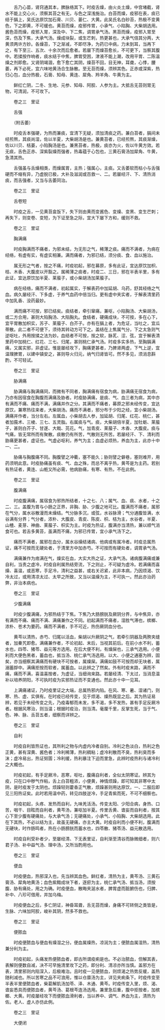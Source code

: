 <!-- { "loadSidebar": true } -->
　　舌乃心苗，肾窍通其本，脾脉络其下。时疫舌燥，由火炎土燥，中宫堵截，肾水不能上交心火，须察其苔之有无，与色之深浅施治。白苔而燥，疫邪在表，痰已结于膈上，吴氏达原饮加石膏、川贝、蒌仁、大黄。此吴氏名白砂苔，热极不变黄色，下之即黄，不可缓也。黄苔而燥，疫邪传胃，小承气、小陷胸、大柴胡选用。酱色苔而燥，疫邪入胃，深及中、下二焦，调胃承气汤。黑苔而燥，疫邪入胃至深，伤及下焦，大承气汤。燥成块裂，或生芒刺，热更甚也，大承气倍其分两，大黄须两许方妙。各燥苔，下之渐减，不即尽净，为药已中病，力未到耳，当再下之，有下至三、五次、十余次而后愈者。若屡下而燥苔愈长，不可更下，当察其腹中。若揉按作响者，痰水结于中焦，脾胃受困，津液不能上潮，改用平胃、二陈温燥之剂即愈。又肾阴竭涸，愈下愈亡其阴，燥苔不回，目无神，耳聋，心悸，腰萎，再下必死，宜六味地黄汤合生脉散。至无苔而燥，须辨其色。正赤或深紫，热归心包，血分热极，石膏、知母、黄连、犀角、羚羊角、牛黄为主。

　　鲜红亡阴，二冬、生地、元参、知母、阿胶、人参为主。大抵舌无苔则胃无物，可清润，不可攻下。

　　卷之三　里证

　　舌强

　　（附舌萎）

　　时疫舌本强硬，为热而兼痰，宜清下无疑，须加清痰之药。兼白苔者，膈间未经煎熬，其痰尚湿，佐以半夏，大柴胡汤是也。兼黄苔者，已经煎熬，其痰渐燥，佐以川贝、栝蒌，小陷胸汤是也。兼黑苔者，热极，痰亦为火，佐以牛黄方效。若无痰，舌色正赤、深紫裂燥而强者，热毒蕴于心包也，三黄石膏汤加犀角、牛黄，急清其热。

　　舌强虽与舌燥相类，而燥属胃，主热；强属心，主痰。又舌萎软而枯小与舌强硬而不缩有异，乃虚脱已极，大补及滋润或百救一、二。若屡经汗、下、清热消痰，而舌强者，又当与舌萎同治。

　　卷之三　里证

　　舌卷短

　　时疫之舌，一见黄苔盒饭下，失下则由黄而变酱色、变燥、变黑、变生芒刺；再失下，则变卷、变短，为下证至急之际，宜大下屡下方和，缓则不救。

　　卷之三　里证

　　胸满痛

　　时疫胸满而不痛者，为邪未结，为无形之气，稀薄之痰。痛而不满者，为病在经络，有虚有实，有虚实相兼。满而痛者，为邪已结，须分痰、食、血以施治。

　　属无形之气者，按之不痛，时疫初起，邪在募原，多有此证，宜达原饮加枳、桔、木香、大腹皮以开豁之。属稀薄之痰者，时疫二、三日，邪在半表半里，多有此证，宜达原饮加半夏、莱菔子，或小柴胡汤加莱菔子。

　　病在经络，痛而不满者，初起属实，于解表药中加延胡、乌药，舒其经络之气血。病久屡经汗、下多虚，于养气血药中倍当归。更有虚中夹实者，于解表清里药中加乳香、没药最妙。

　　满而痛不可按，邪已结矣。痰结者，牵引窜痛，兼呕，小陷胸汤、大柴胡汤，或二方合用，甚则大陷胸汤、大陷胸丸。食结者，硬痛成块，不可按，多在心下，宜平胃散加枳实，苏子、莱菔子、白芥子。亦有在膈上者，为危证，当吐之，宜瓜蒂散。此二者不可便下，须待其转动方可下之。盖结在上焦属气分，下之太急则气逆呕吐，外用按揉之法为妙。血结者不可按，按之软，脉芤、涩、弦，宜于解表清里药中加桃仁、红花、三七、归尾，甚则桃仁承气汤。时疫多实多热，至胸膈满痛，又属实邪，非虚证。惟是屡经攻下，胸痛更甚者，乃脾肾两虚，下气上逆，宜温理脾胃，以建中镇安之，甚则导火归元，纳气归肾皆可。然不多见，须消息斟酌，不可轻试。

　　卷之三　里证

　　胁满痛

　　胁满痛与胸满痛同，而微有不同者，胸满痛有宿食为病，胁满痛无宿食为病，乃亦有因宿食在胸腹而满痛及胁者。时疫胁满痛，是痰、气、血三者为病，其中亦有满而不痛、痛而不满，满痛并作之分。其满而不痛者，募原之邪未经传变，宜达原饮，兼寒热往来者，大柴胡汤。痛而不满者，邪分布于少阳之经，宜小柴胡汤。满痛并作者，当分左右。左属血，小柴胡去人参，加延胡、归尾、红花、桃仁，甚者加莪术、三棱、三七、五灵脂。右属痰与气。痰，大柴胡倍半夏，加牡蛎、莱菔子，甚则白芥子、甘遂、大戟、芫花。气，加青皮、莱菔子、木香、大腹皮。痰与气痛，皆无常所而有聚散。痰散仍有所苦，气散则无所苦。若屡经汗、下、清利而胁痛更甚者，虚证也。气虚必呕利，养气为主；血虚必烦热，养血为主，此亦十中一、二。

　　胁痛与胸腹痛不同。胸腹譬之冲衢，塞不能久；胁则譬之僻巷，塞则难开，用药须明此意。时疫胁痛虽有痰、气、血之殊，而总不离乎热，黄芩是为主药。若别有热证者，黄连、山栀又所必需，他病胁痛，有寒、有热，不在此例。

　　卷之三　里证

　　腹满痛

　　时疫腹满痛，属宿食为邪热所结者，十之七、八；属气、血、痰、水者，十之二、三。盖腹为胃与小肠之正界，非胸、胁、少腹之地可比。腹满而不痛者，属邪在气分，属水谷散漫而未燥结。气分脉多沉，或弦，水谷脉滑；气分通腹皆满，水谷满有分界；气分者，浓朴、大腹皮、青皮、陈皮、枳、桔为主，水谷者，半夏、山楂、麦芽、神曲、莱菔子、枳实为主。时疫为热证，腹满亦当清热，兼以顺气消食可也。若舌多黄苔，虽满而不痛，为邪已传胃，宜小承气汤下之。

　　痛而不满者，属邪在血分，属水谷燥结诸病、他病或有属冷者。时疫总属热证，痛不可按而无硬处者，于清里方中加赤芍。不可按而有硬处者，调胃承气汤。

　　满痛兼作为痞满在气，燥实在血，大实大热之证，大承气汤。诸病腹满痛或兼自利，当责之虚冷，时疫自利属热结旁流，下之则止，不可疑为虚冷。若满痛而喜燥、喜温，或恶寒，手足冷，清利之益甚，或右关迟紧，此非本病，乃因烦渴、饮冷太过，或用清凉太过、太早之所致，又当以温燥为主，不可执一。然此亦治药弊，非治本病也。

　　卷之三　里证

　　少腹满痛

　　时疫少腹满痛，为邪热结于下焦。下焦乃大肠膀胱及厥阴分界，与中焦异，亦有满而不痛、痛而不满、满痛兼作之不同。初起满而不痛者，湿胜气滞也，槟榔、浓朴、苍术为要药。痛而不满者，手不可近，热伤厥阴血分也。

　　黄芩以清热，赤芍、归尾以活血，柴胡以升厥阴之气，若牵引阴器及两胯夹缝者，加秦艽即愈。满痛兼作者，不论初起、末后，当视其前后。在前小水不利，蓄水也，四苓、猪苓、益元等方选用。在后大便不利，有燥屎也，三承气选用。小便利而大便色黑者，蓄血也，抵当汤、桃仁承气汤选用。以大、小便之通塞为辨，固矣，亦当细察其满痛而有硬块不可按者，属燥屎。满痛如鼓不可按而却无块者，属溺蓄脬中。满痛拒按而软者，属蓄血。以此辨之了然矣。外有时疫末路，满而不痛，痛而不满，喜温喜按者，为虚证，当细询来路。若屡经清、下太过，当消息温补以培养阴阳，不可执时疫为实邪热证而不变通也。然此亦十中一见耳。

　　上满痛诸证，乃时疫里证之大端，总属热邪内陷。在风、寒、暑、湿诸门，则寒、热、虚、实俱有。在时疫已经传变，见于烦渴、燥热既显之后。其为热证易辨，若见于未经传变之先，乃疫毒郁而未发，多不渴，多不发热，甚有手足反厥冷者。根据风寒治，则当温；根据时疫治，则当清。毫厘千里，反掌生死，当于气、色、神、脉、舌苔五者，细察而详辨之。

　　卷之三　里证

　　自利

　　时疫自利皆热证也，其所利之物与内虚内冷者自别。冷利之色淡白，热利之色正黄，甚有深黄、酱色者；冷利稀薄，热利稠粘；虚冷利散而不臭，热利臭而多沫；虚冷易出，热证努圊；冷利缓，热利暴注下迫而里急，此辨时疫热利与诸冷利之大概也。

　　时疫初起，有手足厥冷，恶寒，呕吐，腹痛自利者，全似太阴寒证。辨其为疫，只在口中秽气作粘，舌上白苔粗浓，小便黄，神情烦躁，即可知其非寒中太阴，是时疫发于太阴也。烦躁轻则藿香正气散，烦躁甚则用达原饮，一、二服后即见三阳热证矣。此时若用温中药，转见四肢逆冷，手足青紫而死，不可不细察也。

　　时疫初起，头疼、发热而自利，九味羌活汤。传变太阳、少阳合病，身热、口苦，咽干、目眩而自利者，黄芩汤，兼呕加半夏。传里舌黄、谵妄而自利者，按其心下至少腹有硬痛处，与大承气汤；无硬痛处，小承气、小陷胸、大柴胡选用。此在下其热，不必以结为主，故虽无硬痛，亦主大黄。时疫自利而小便不利，腹满而无硬块，时作肠鸣者，热在小肠膀胱而蓄水也，四苓散、猪苓汤、益元散选用。

　　时疫自利受补者少，至屡经清、下无表里证，自利渐至清谷而脉微细者，则六君子汤、补中益气汤、理中汤，又所当酌用也。

　　卷之三　里证

　　便血

　　时疫便血，热邪深入也，先当辨其血色。鲜红者，清热为主，黄芩汤、三黄石膏汤、犀角地黄汤；血色紫黯成块下者，逐瘀为主，桃仁承气汤、抵当汤，须按腹、胁有痛处，用之为确。时疫便血，散晦夹涎水者，脾胃虚而脏腑伤也，归脾、补中、八珍可借用，并加乌梅。

　　时疫便血之后，多亡阴证，神昏耳聋，舌无苔而燥，身痛不可转侧之类皆是，生脉、六味加阿胶，峻补其阴，然多不救也。

　　卷之三　里证

　　便脓血

　　时疫便脓血与便血有燥湿之分。便血属燥热，凉润为主；便脓血属湿热，清热兼分利为主。

　　时疫初起，头痛发热便脓血者，即古所谓疫痢是也。不必治脓血，但解其表，表解则便数自减，决不可早施清里攻下之药，即分利、清凉亦所当慎。盖邪方在表，清里邪则内陷深入，后极难治。且时疫一见便脓血，则烦渴之热势反缓，盖热随利减也。所以苦寒之品不可浪用，惟以仓廪汤为主，详见夹痢条下。时疫传变至半表半里便脓血者，柴葛解肌汤加苓、泽、木通、黄芩。时疫传变入里，烦、渴、谵妄悉具而便脓血者，黄芩汤、葛根芩连汤选用。兼里急后重，腹中拒按者，加槟榔、大黄。时疫屡经攻下而便脓血滑利者，当以养中、调气、养血为主，清热为佐。老人、虚人亦仿此例。

　　卷之三　里证

　　大便闭

